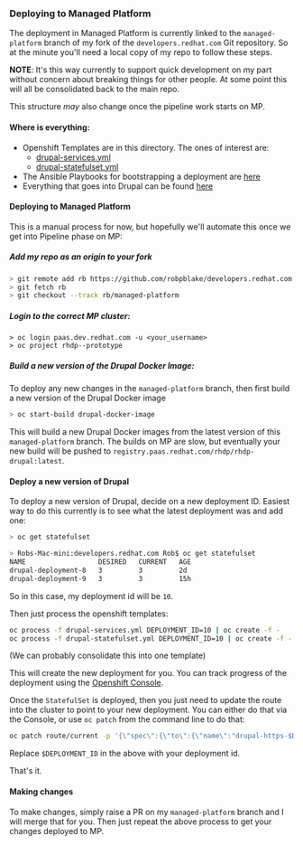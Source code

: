 ### Deploying to Managed Platform

The deployment in Managed Platform is currently linked to the `managed-platform` branch of my fork of the `developers.redhat.com`
Git repository. So at the minute you'll need a local copy of my repo to follow these steps.

**NOTE**: It's this way currently to support quick development on my part without concern about breaking things for other people. At
some point this will all be consolidated back to the main repo.

This structure _may_ also change once the pipeline work starts on MP.

#### Where is everything:

* Openshift Templates are in this directory. The ones of interest are:
    * [drupal-services.yml](drupal-services.yml)
    * [drupal-statefulset.yml](drupal-statefulset.yml)
* The Ansible Playbooks for bootstrapping a deployment are [here](../_docker/drupal/ansible)
* Everything that goes into Drupal can be found [here](../_docker/drupal)


#### Deploying to Managed Platform

This is a manual process for now, but hopefully we'll automate this once we get into Pipeline phase on MP:

##### Add my repo as an origin to your fork

```bash
> git remote add rb https://github.com/robpblake/developers.redhat.com.git
> git fetch rb
> git checkout --track rb/managed-platform
```

##### Login to the correct MP cluster: 

```
> oc login paas.dev.redhat.com -u <your_username>
> oc project rhdp--prototype
```

##### Build a new version of the Drupal Docker Image:

To deploy any new changes in the `managed-platform` branch, then first build a new version of the Drupal Docker image

```bash
> oc start-build drupal-docker-image
```

This will build a new Drupal Docker images from the latest version of this `managed-platform` branch. The builds on MP are
slow, but eventually your new build will be pushed to `registry.paas.redhat.com/rhdp/rhdp-drupal:latest`.


#### Deploy a new version of Drupal

To deploy a new version of Drupal, decide on a new deployment ID. Easiest way to do this currently is to see what the
latest deployment was and add one:

```bash
> oc get statefulset

> Robs-Mac-mini:developers.redhat.com Rob$ oc get statefulset
NAME                  DESIRED   CURRENT   AGE
drupal-deployment-8   3         3         2d
drupal-deployment-9   3         3         15h
 ```
 
So in this case, my deployment id will be `10`.

Then just process the openshift templates:

```bash
oc process -f drupal-services.yml DEPLOYMENT_ID=10 | oc create -f -
oc process -f drupal-statefulset.yml DEPLOYMENT_ID=10 | oc create -f -
``` 
(We can probably consolidate this into one template)

This will create the new deployment for you. You can track progress of the deployment using the [Openshift Console](https://paas.dev.redhat.com/console/project/rhdp--prototype/browse/stateful-sets/). 

Once the `StatefulSet` is deployed, then you just need to update the route into the cluster to point to your new deployment. You
can either do that via the Console, or use `oc patch` from the command line to do that:

```bash
oc patch route/current -p '{\"spec\":{\"to\":{\"name\":"drupal-https-$DEPLOYMENT_ID"}}}'
```

Replace `$DEPLOYMENT_ID` in the above with your deployment id.

That's it.

#### Making changes

To make changes, simply raise a PR on my `managed-platform` branch and I will merge that for you. Then just repeat the
above process to get your changes deployed to MP.   